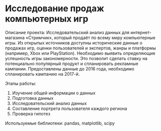 # Исследование продаж компьютерных игр

Описание проекта:
Исследовательский анализ данных для интернет-магазина «Стримчик», который продаёт по всему миру компьютерные игры. Из открытых источников доступны исторические данные о продажах игр, оценки пользователей и экспертов, жанры и платформы (например, Xbox или PlayStation). Необходимо выявить определяющие успешность игры закономерности. Это позволит сделать ставку на потенциально популярный продукт и спланировать рекламные кампании. Предоставлены данные до 2016 года, необходимо спланировать кампанию на 2017-й. 

Этапы работы:
1. Изучение общей информации о данных
2. Подготовка данных
3. Исследовательский анализ данных
4. Составление портрета пользователя каждого региона
5. Проверка гипотез

Используемые библиотеки: pandas, matplotlib, scipy

